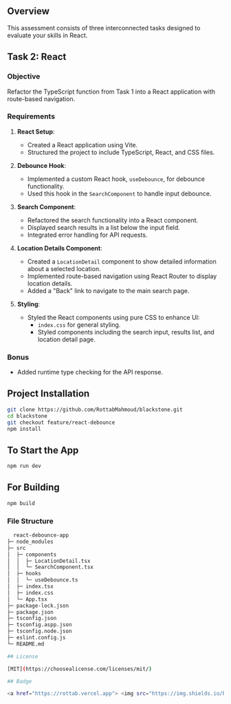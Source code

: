 ## Overview

This assessment consists of three interconnected tasks designed to evaluate your skills in React.

## Task 2: React

### Objective

Refactor the TypeScript function from Task 1 into a React application with route-based navigation.

### Requirements

1. **React Setup**:

   - Created a React application using Vite.
   - Structured the project to include TypeScript, React, and CSS files.

2. **Debounce Hook**:

   - Implemented a custom React hook, `useDebounce`, for debounce functionality.
   - Used this hook in the `SearchComponent` to handle input debounce.

3. **Search Component**:

   - Refactored the search functionality into a React component.
   - Displayed search results in a list below the input field.
   - Integrated error handling for API requests.

4. **Location Details Component**:

   - Created a `LocationDetail` component to show detailed information about a selected location.
   - Implemented route-based navigation using React Router to display location details.
   - Added a "Back" link to navigate to the main search page.

5. **Styling**:
   - Styled the React components using pure CSS to enhance UI:
     - `index.css` for general styling.
     - Styled components including the search input, results list, and location detail page.

### Bonus

- Added runtime type checking for the API response.

## Project Installation

```bash
git clone https://github.com/RottabMahmoud/blackstone.git
cd blackstone
git checkout feature/react-debounce
npm install
```

## To Start the App

```bash
npm run dev
```

## For Building

```bash
npm build
```

### File Structure

```bash
  react-debounce-app
├─ node_modules
├─ src
│  ├─ components
│  │  ├─ LocationDetail.tsx
│  │  └─ SearchComponent.tsx
│  ├─ hooks
│  │  └─ useDebounce.ts
│  ├─ index.tsx
│  ├─ index.css
│  └─ App.tsx
├─ package-lock.json
├─ package.json
├─ tsconfig.json
├─ tsconfig.aspp.json
├─ tsconfig.node.json
├─ eslint.config.js
└─ README.md

## License

[MIT](https://choosealicense.com/licenses/mit/)

## Badge

<a href="https://rottab.vercel.app"> <img src="https://img.shields.io/badge/Mahmoud%20Rottab-Porfolio" alt="Mahmoud Rottab" /> </a>
```

